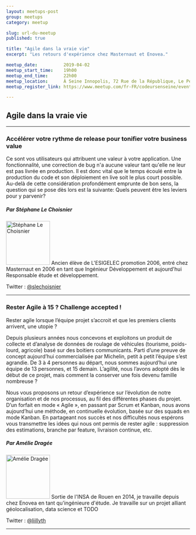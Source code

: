 ```yaml
---
layout: meetups-post
group: meetups
category: meetup

slug: url-du-meetup
published: true

title: "Agile dans la vraie vie"
excerpt: "Les retours d'expérience chez Masternaut et Enovea."

meetup_date:          2019-04-02
meetup_start_time:    19h00
meetup_end_time:      22h00
meetup_location:      À Seine Innopolis, 72 Rue de la République, Le Petit Quevilly
meetup_register_link: https://www.meetup.com/fr-FR/codeursenseine/events/259904821

---
```


## Agile dans la vraie vie

---

### Accélérer votre rythme de release pour tonifier votre business value

Ce sont vos utilisateurs qui attribuent une valeur à votre application. Une fonctionnalité, une correction de bug n'a aucune valeur tant qu'elle ne leur est pas livrée en production. Il est donc vital que le temps écoulé entre la production du code et son déploiement en live soit le plus court possible. Au-delà de cette considération profondément emprunte de bon sens, la question qui se pose dès lors est la suivante: Quels peuvent être les leviers pour y parvenir?

##### Par Stéphane Le Choisnier

<img src="https://pbs.twimg.com/profile_images/815846588836904960/9NQ7mK6t_400x400.jpg" alt="Stéphane Le Choisnier" width="120" class="alignleft" />
Ancien élève de L'ESIGELEC promotion 2006, entré chez Masternaut en 2006 en tant que Ingénieur Développement et aujourd'hui Responsable étude et développement.

Twitter : [@slechoisnier](https://twitter.com/slechoisnier)

---

### Rester Agile à 15 ? Challenge accepted !

Rester agile lorsque l’équipe projet s’accroit et que les premiers clients arrivent, une utopie ?

Depuis plusieurs années nous concevons et exploitons un produit de collecte et d’analyse de données de roulage de véhicules (tourisme, poids-lourd, agricole) basé sur des boitiers communicants. Parti d’une preuve de concept aujourd’hui commercialisée par Michelin, petit à petit l’équipe s’est agrandie. De 3 à 4 personnes au départ, nous sommes aujourd’hui une équipe de 13 personnes, et 15 demain. L’agilité, nous l’avons adopté dès le début de ce projet, mais comment la conserver une fois devenu famille nombreuse ?

Nous vous proposons un retour d’expérience sur l’évolution de notre organisation et de nos processus, au fil des différentes phases du projet. D’un forfait en mode « Agile », en passant par Scrum et Kanban, nous avons aujourd’hui une méthode, en continuelle évolution, basée sur des squads en mode Kanban. En partageant nos succès et nos difficultés nous espérons vous transmettre les idées qui nous ont permis de rester agile : suppression des estimations, branche par feature, livraison continue, etc.

##### Par Amélie Dragée

<img src="https://pbs.twimg.com/profile_images/727048064096178177/FdSsVcW3_400x400.jpg" alt="Amélie Dragée" width="120" class="alignleft" />
Sortie de l'INSA de Rouen en 2014, je travaille depuis chez Enovea en tant qu'ingénieure d'étude. Je travaille sur un projet alliant géolocalisation, data science et TODO

Twitter : [@liillyth](https://twitter.com/liillyth)

---
